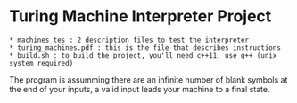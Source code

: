 # Turing Machine Interpreter Project


    * machines_tes : 2 description files to test the interpreter
    * turing_machines.pdf : this is the file that describes instructions
    * build.sh : to build the project, you'll need c++11, use g++ (unix system required)

The program is assumming there are an infinite number of blank symbols at the end of your inputs, a valid input leads your machine to a final state.
